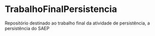 # TrabalhoFinalPersistencia
Repositório destinado ao trabalho final da atividade de persistência, a persistência do SAEP
